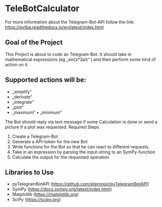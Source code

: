 # TeleBotCalculator

For more information about the Telegram-Bot-API follow the link:
  https://pytba.readthedocs.io/en/latest/index.html



## Goal of the Project

This Project is about to code an Telegram-Bot. It should take in mathematical expressions (eg „sin(x*2pi)“ ) and then perform some kind of action on it.

## Supported actions will be: 
- „simplify“
- „derivate“
- „integrate“
- „plot“
- „maximum“ • „minimum“

The Bot should reply via text message if some Calculation is done or send a picture if a plot was requested.
Required Steps
1. Create a Telegram-Bot
2. Generate a API-token for the new Bot
3. Write functions for the Bot so that he can react to different requests.
4. Take in an expression by parsing the input-string to an SymPy-function 
5. Calculate the output for the requested operation

## Libraries to Use

- pyTelegramBotAPI (https://github.com/eternnoir/pyTelegramBotAPI) 
- SymPy (https://docs.sympy.org/latest/index.html)
- Matplotlib (https://matplotlib.org)
- SciPy (https://scipy.org)
